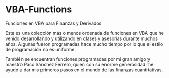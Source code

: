 # VBA-Functions
Funciones en VBA para Finanzas y Derivados

Esta es una colección más o menos ordenada de funciones en VBA que he venido desarrollando y utilizando en clases y asesorías durante muchos años. Algunas fueron programadas hace mucho tiempo por lo que el estilo de programación no es uniforme.

También se encuentran funciones programadas por mi gran amigo y maestro Paco Sánchez Ferrero, quien con su enorme generosidad me ayudó a dar mis primeros pasos en el mundo de las finanzas cuantitativas.

